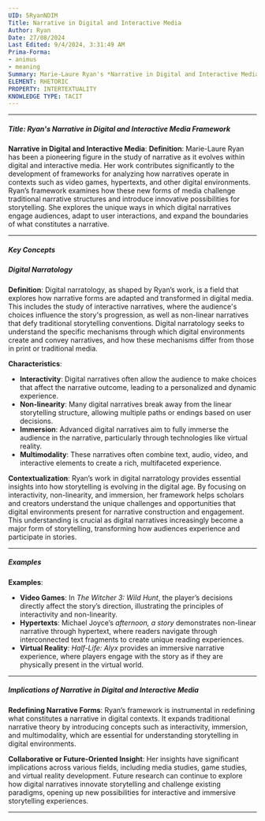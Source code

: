```yaml
---
UID: 5RyanNDIM
Title: Narrative in Digital and Interactive Media
Author: Ryan
Date: 27/08/2024
Last Edited: 9/4/2024, 3:31:49 AM
Prima-Forma:
- animus
- meaning
Summary: Marie-Laure Ryan's *Narrative in Digital and Interactive Media* framework explores how digital narratives, such as video games and hypertexts, challenge traditional storytelling through interactivity, non-linearity, and immersion. Her work redefines narrative forms in digital environments and influences media and game studies by analyzing how user interactions shape narrative experiences.
ELEMENT: RHETORIC
PROPERTY: INTERTEXTUALITY
KNOWLEDGE TYPE: TACIT
---
```

---

##### Title: **Ryan's Narrative in Digital and Interactive Media Framework**

**Narrative in Digital and Interactive Media**:
   **Definition**: Marie-Laure Ryan has been a pioneering figure in the study of narrative as it evolves within digital and interactive media. Her work contributes significantly to the development of frameworks for analyzing how narratives operate in contexts such as video games, hypertexts, and other digital environments. Ryan’s framework examines how these new forms of media challenge traditional narrative structures and introduce innovative possibilities for storytelling. She explores the unique ways in which digital narratives engage audiences, adapt to user interactions, and expand the boundaries of what constitutes a narrative.

---

##### Key Concepts

##### Digital Narratology

**Definition**:
   Digital narratology, as shaped by Ryan’s work, is a field that explores how narrative forms are adapted and transformed in digital media. This includes the study of interactive narratives, where the audience's choices influence the story's progression, as well as non-linear narratives that defy traditional storytelling conventions. Digital narratology seeks to understand the specific mechanisms through which digital environments create and convey narratives, and how these mechanisms differ from those in print or traditional media.

**Characteristics**:
   - **Interactivity**: Digital narratives often allow the audience to make choices that affect the narrative outcome, leading to a personalized and dynamic experience.
   - **Non-linearity**: Many digital narratives break away from the linear storytelling structure, allowing multiple paths or endings based on user decisions.
   - **Immersion**: Advanced digital narratives aim to fully immerse the audience in the narrative, particularly through technologies like virtual reality.
   - **Multimodality**: These narratives often combine text, audio, video, and interactive elements to create a rich, multifaceted experience.

**Contextualization**:
   Ryan’s work in digital narratology provides essential insights into how storytelling is evolving in the digital age. By focusing on interactivity, non-linearity, and immersion, her framework helps scholars and creators understand the unique challenges and opportunities that digital environments present for narrative construction and engagement. This understanding is crucial as digital narratives increasingly become a major form of storytelling, transforming how audiences experience and participate in stories.

---

##### Examples

**Examples**:
   - **Video Games**: In *The Witcher 3: Wild Hunt*, the player’s decisions directly affect the story’s direction, illustrating the principles of interactivity and non-linearity.
   - **Hypertexts**: Michael Joyce’s *afternoon, a story* demonstrates non-linear narrative through hypertext, where readers navigate through interconnected text fragments to create unique reading experiences.
   - **Virtual Reality**: *Half-Life: Alyx* provides an immersive narrative experience, where players engage with the story as if they are physically present in the virtual world.

---

##### Implications of Narrative in Digital and Interactive Media

**Redefining Narrative Forms**:
   Ryan’s framework is instrumental in redefining what constitutes a narrative in digital contexts. It expands traditional narrative theory by introducing concepts such as interactivity, immersion, and multimodality, which are essential for understanding storytelling in digital environments.

**Collaborative or Future-Oriented Insight**:
   Her insights have significant implications across various fields, including media studies, game studies, and virtual reality development. Future research can continue to explore how digital narratives innovate storytelling and challenge existing paradigms, opening up new possibilities for interactive and immersive storytelling experiences.

---
